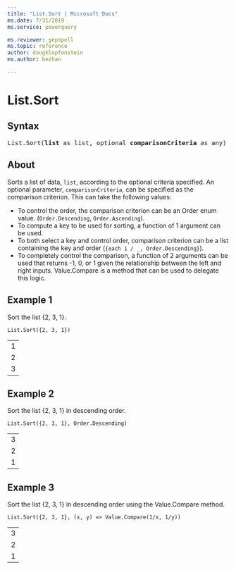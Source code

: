 ```yaml
---
title: "List.Sort | Microsoft Docs"
ms.date: 7/31/2019
ms.service: powerquery

ms.reviewer: gepopell
ms.topic: reference
author: dougklopfenstein
ms.author: bezhan

---
```

# List.Sort

## Syntax

<pre>
List.Sort(<b>list</b> as list, optional <b>comparisonCriteria</b> as any) as list  
</pre>
  
## About  
Sorts a list of data, `list`, according to the optional criteria specified. An optional parameter, `comparisonCriteria`, can be specified as the comparison criterion. This can take the following values: <ul> <li> To control the order, the comparison criterion can be an Order enum value. (<code>Order.Descending</code>, <code>Order.Ascending</code>). </li> <li> To compute a key to be used for sorting, a function of 1 argument can be used. </li> <li> To both select a key and control order, comparison criterion can be a list containing the key and order (<code>{each 1 / _, Order.Descending}</code>). </li> <li> To completely control the comparison, a function of 2 arguments can be used that returns -1, 0, or 1 given the relationship between the left and right inputs. Value.Compare is a method that can be used to delegate this logic. </li> </ul>

## Example 1
Sort the list {2, 3, 1}.

```powerquery-m
List.Sort({2, 3, 1})
```

<table> <tr><td>1</td></tr> <tr><td>2</td></tr> <tr><td>3</td></tr> </table>

## Example 2
Sort the list {2, 3, 1} in descending order.

```powerquery-m
List.Sort({2, 3, 1}, Order.Descending)
```

<table> <tr><td>3</td></tr> <tr><td>2</td></tr> <tr><td>1</td></tr> </table>

## Example 3
Sort the list {2, 3, 1} in descending order using the Value.Compare method.

```powerquery-m
List.Sort({2, 3, 1}, (x, y) => Value.Compare(1/x, 1/y))
```

<table> <tr><td>3</td></tr> <tr><td>2</td></tr> <tr><td>1</td></tr> </table>
